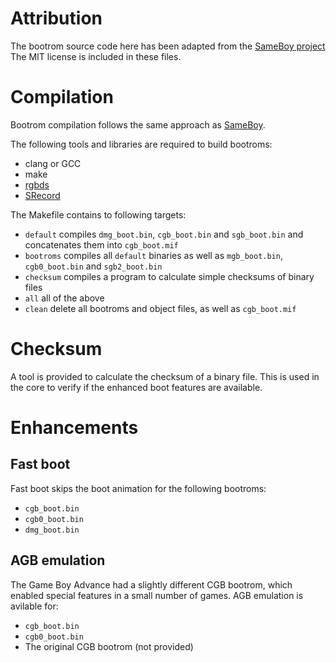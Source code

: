# Attribution
The bootrom source code here has been adapted from the [SameBoy project](https://github.com/LIJI32/SameBoy/)
The MIT license is included in these files.

# Compilation
Bootrom compilation follows the same approach as [SameBoy](https://github.com/LIJI32/SameBoy/#compilation).

The following tools and libraries are required to build bootroms:
 * clang or GCC
 * make
 * [rgbds](https://github.com/gbdev/rgbds/releases/)
 * [SRecord](https://srecord.sourceforge.net/)

The Makefile contains to following targets:
 * `default` compiles `dmg_boot.bin`, `cgb_boot.bin` and `sgb_boot.bin` and concatenates them into `cgb_boot.mif`
 * `bootroms` compiles all `default` binaries as well as `mgb_boot.bin`, `cgb0_boot.bin` and `sgb2_boot.bin`
 * `checksum` compiles a program to calculate simple checksums of binary files
 * `all` all of the above
 * `clean` delete all bootroms and object files, as well as `cgb_boot.mif`

# Checksum
A tool is provided to calculate the checksum of a binary file. This is used in the core to verify if the enhanced boot features are available.
 
# Enhancements
## Fast boot
Fast boot skips the boot animation for the following bootroms:
 * `cgb_boot.bin`
 * `cgb0_boot.bin`
 * `dmg_boot.bin`

## AGB emulation
The Game Boy Advance had a slightly different CGB bootrom, which enabled special features in a small number of games. AGB emulation is avilable for:
 * `cgb_boot.bin`
 * `cgb0_boot.bin`
 * The original CGB bootrom (not provided)
